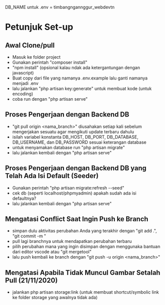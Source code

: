 DB_NAME untuk .env = timbangngannggur_webdevtn

# Petunjuk Set-up
## Awal Clone/pull
- Masuk ke folder project
- Gunakan perintah "composer install"
- "npm install" (opsional kalau ndak ada ketergantungan dengan javascript)
- Buat copy dari file yang namanya .env.example lalu ganti namanya menjadi .env
- lalu jalankan "php artisan key:generate" untuk membuat kode (untuk encoding)
- coba run dengan "php artisan serve"

## Proses Pengerjaan dengan Backend DB
- "git pull origin <nama_branch>" diusahakan setiap kali sebelum mengerjakan sesuatu agar mengikuti update terbaru dahulu
- isilah variabel konstanta DB_HOST, DB_PORT, DB_DATABASE, DB_USERNAME, dan DB_PASSWORD sesuai keterangan database
- untuk menyamakan database run "php artisan migrate"
- lalu jalankan kembali dengan "php artisan serve"

## Proses Pengerjaan dengan Backend DB yang Telah Ada Isi Default (Seeder)
- Gunakan perintah "php artisan migrate:refresh --seed"
- cek db (seperti localhost/phpmyadmin) apakah sudah ada isi defaultnya?
- lalu jalankan kembali dengan "php artisan serve"

## Mengatasi Conflict Saat Ingin Push ke Branch
- simpan dulu aktivitas perubahan Anda yang terakhir dengan "git add .", "git commit -m <pesan>"
- pull lagi branchnya untuk mendapatkan perubahan terbaru
- pilih perubahan mana yang ingin disimpan dengan menggunaka bantuan dari editor vscode atau "git mergetool"
- lalu push kembali ke branch dengan "git push -u origin <nama_branch>"
    
## Mengatasi Apabila Tidak Muncul Gambar Setalah Pull (21/11/2020)
- jalankan php artisan storage:link (untuk membuat shortcut/symbolic link ke folder storage yang awalnya tidak ada)
